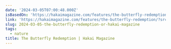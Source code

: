 ```yaml
---
date: '2024-03-05T07:00:48.000Z'
isBasedOn: 'https://hakaimagazine.com/features/the-butterfly-redemption/?src=longreads'
link: 'https://hakaimagazine.com/features/the-butterfly-redemption/?src=longreads'
slug: 2024-03-05-the-butterfly-redemption-or-hakai-magazine
tags:
  - nature
title: The Butterfly Redemption | Hakai Magazine
---
```



